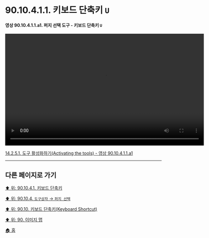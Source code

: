 # 90.10.4.1.1. 키보드 단축키 `U`

<a id="90-10-04-01-01-a1"></a>

#### 영상 90.10.4.1.1.a1. 퍼지 선택 도구 - 키보드 단축키 `U`
<video controls="controls" width="640" height="360" src="https://github.com/wonder13662/gimp/assets/15767104/0686e204-36e5-436e-a18f-d855b36afa3f"></video>

[14.2.5.1. 도구 활성화하기(Activating the tools) - 영상 90.10.4.1.1.a1](./14-02-05-01-activating_the_tool.md#90-10-04-01-01-a1)


***

## 다른 페이지로 가기

[⬆️ 위: 90.10.4.1. 키보드 단축키](./90-10-04-01-00-keyboard_shortcut.md)

[⬆️ 위: 90.10.4. `도구상자` → `퍼지 선택`](./90-10-04-00-tool_box-fuzzy_select.md)

[⬆️ 위: 90.10. 키보드 단축키(Keyboard Shortcut)](./90-10-00-keyboard_shortcut.md)

[⬆️ 위: 90. 이미지 맵](./90-00-image-map.md)

[🏠 홈](./00-home.md)